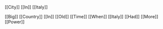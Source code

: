 [[City]] [[In]] [[Italy]]

[[Big]] [[Country]] [[In]] [[Old]] [[Time]] [[When]] [[Italy]] [[Had]] [[More]] [[Power]]